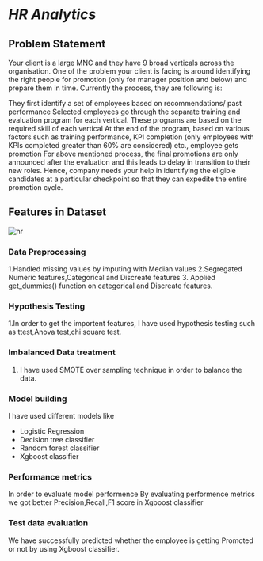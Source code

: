 # *HR Analytics*

## Problem Statement

Your client is a large MNC and they have 9 broad verticals across the organisation. One of the problem your client is facing is around identifying the right people for promotion (only for manager position and below) and prepare them in time. Currently the process, they are following is:

They first identify a set of employees based on recommendations/ past performance
Selected employees go through the separate training and evaluation program for each vertical. These programs are based on the required skill of each vertical
At the end of the program, based on various factors such as training performance, KPI completion (only employees with KPIs completed greater than 60% are considered) etc., employee gets promotion
For above mentioned process, the final promotions are only announced after the evaluation and this leads to delay in transition to their new roles. Hence, company needs your help in identifying the eligible candidates at a particular checkpoint so that they can expedite the entire promotion cycle.

## Features in Dataset

![hr](https://user-images.githubusercontent.com/94221244/151787938-663b6cc4-b881-4516-b960-bbe0655db056.png)

### Data Preprocessing 
1.Handled missing values by imputing with Median values
2.Segregated Numeric features,Categorical and Discreate features
3. Applied get_dummies() function on categorical and Discreate features.
### Hypothesis Testing
1.In order to get the importent features, I have used hypothesis testing such as ttest,Anova test,chi square test.
### Imbalanced Data treatment
1. I have used SMOTE over sampling technique in order to balance the data.
### Model building
I have used different models like 
- Logistic Regression
- Decision tree classifier
- Random forest classifier 
- Xgboost classifier
### Performance metrics
In order to evaluate model performence 
By evaluating performence metrics we got better Precision,Recall,F1 score in Xgboost classifier

### Test data evaluation
We have successfully predicted whether the employee is getting Promoted or not by using Xgboost classifier.











